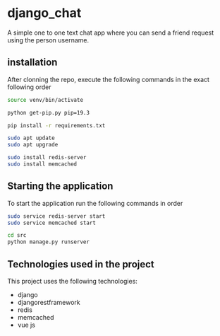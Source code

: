 # django_chat
A simple one to one text chat app where you can send a friend request using the person username.

## installation
After clonning the repo, execute the following commands in the exact following order

```bash
source venv/bin/activate
```

```bash
python get-pip.py pip=19.3
```

```bash
pip install -r requirements.txt
```

```bash
sudo apt update
sudo apt upgrade
```

```bash
sudo install redis-server
sudo install memcached
```

## Starting the application
To start the application run the following commands in order

```bash
sudo service redis-server start
sudo service memcached start
```

```bash
cd src
python manage.py runserver
```

## Technologies used in the project
This project uses the following technologies:

- django
- djangorestframework
- redis
- memcached
- vue js
